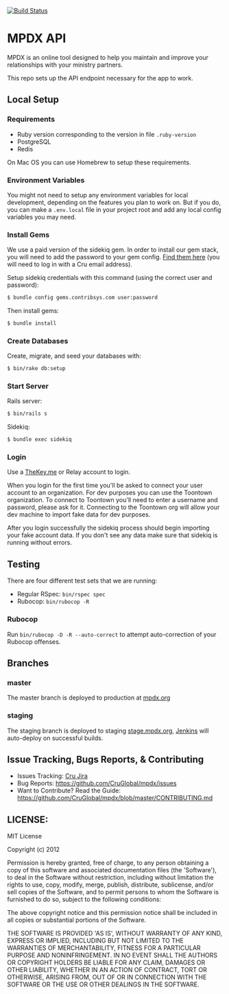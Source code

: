 [![Build Status](https://travis-ci.org/CruGlobal/mpdx.png?branch=master)](https://travis-ci.org/CruGlobal/mpdx)

MPDX API
========

MPDX is an online tool designed to help you maintain and improve your relationships with your ministry partners.

This repo sets up the API endpoint necessary for the app to work.

## Local Setup

### Requirements

* Ruby version corresponding to the version in file `.ruby-version`
* PostgreSQL
* Redis

On Mac OS you can use Homebrew to setup these requirements.

### Environment Variables

You might not need to setup any environment variables for local development, depending on the features you plan to work on. But if you do, you can make a `.env.local` file in your project root and add any local config variables you may need.

### Install Gems

We use a paid version of the sidekiq gem. In order to install our gem stack,
you will need to add the password to your gem config.
[Find them here](https://docs.google.com/a/cru.org/document/d/17RZH6MbGxtsrS3kLdOQlnXUFlg_q7fJoh1AfLwZBFz4)
(you will need to log in with a Cru email address).

Setup sidekiq credentials with this command (using the correct user and password):
```bash
$ bundle config gems.contribsys.com user:password
```

Then install gems:
```bash
$ bundle install
```

### Create Databases

Create, migrate, and seed your databases with:

```bash
$ bin/rake db:setup
```

### Start Server

Rails server:
```bash
$ bin/rails s
```

Sidekiq:
```bash
$ bundle exec sidekiq
```

### Login

Use a [TheKey.me](http://thekey.me/) or Relay account to login.

When you login for the first time you'll be asked to connect your user account to an organization. For dev purposes you can use the Toontown organization. To connect to Toontown you'll need to enter a username and password, please ask for it. Connecting to the Toontown org will allow your dev machine to import fake data for dev purposes.

After you login successfully the sidekiq process should begin importing your fake account data. If you don't see any data make sure that sidekiq is running without errors.


## Testing

There are four different test sets that we are running:

- Regular RSpec: `bin/rspec spec`
- Rubocop: `bin/rubocop -R`

### Rubocop

Run `bin/rubocop -D -R --auto-correct` to attempt auto-correction of your Rubocop offenses.


## Branches

### master

The master branch is deployed to production at [mpdx.org](https://mpdx.org/)

### staging

The staging branch is deployed to staging [stage.mpdx.org](https://stage.mpdx.org/), [Jenkins](http://jenkins.uscm.org/) will auto-deploy on successful builds.


## Issue Tracking, Bugs Reports, & Contributing

* Issues Tracking: [Cru Jira](https://jira.cru.org)
* Bug Reports: https://github.com/CruGlobal/mpdx/issues
* Want to Contribute? Read the Guide: https://github.com/CruGlobal/mpdx/blob/master/CONTRIBUTING.md


## LICENSE:

MIT License

Copyright (c) 2012

Permission is hereby granted, free of charge, to any person obtaining
a copy of this software and associated documentation files (the
'Software'), to deal in the Software without restriction, including
without limitation the rights to use, copy, modify, merge, publish,
distribute, sublicense, and/or sell copies of the Software, and to
permit persons to whom the Software is furnished to do so, subject to
the following conditions:

The above copyright notice and this permission notice shall be
included in all copies or substantial portions of the Software.

THE SOFTWARE IS PROVIDED 'AS IS', WITHOUT WARRANTY OF ANY KIND,
EXPRESS OR IMPLIED, INCLUDING BUT NOT LIMITED TO THE WARRANTIES OF
MERCHANTABILITY, FITNESS FOR A PARTICULAR PURPOSE AND NONINFRINGEMENT.
IN NO EVENT SHALL THE AUTHORS OR COPYRIGHT HOLDERS BE LIABLE FOR ANY
CLAIM, DAMAGES OR OTHER LIABILITY, WHETHER IN AN ACTION OF CONTRACT,
TORT OR OTHERWISE, ARISING FROM, OUT OF OR IN CONNECTION WITH THE
SOFTWARE OR THE USE OR OTHER DEALINGS IN THE SOFTWARE.
